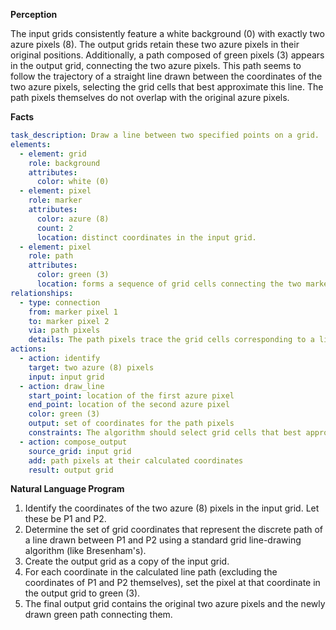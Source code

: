 **Perception**

The input grids consistently feature a white background (0) with exactly two azure pixels (8). The output grids retain these two azure pixels in their original positions. Additionally, a path composed of green pixels (3) appears in the output grid, connecting the two azure pixels. This path seems to follow the trajectory of a straight line drawn between the coordinates of the two azure pixels, selecting the grid cells that best approximate this line. The path pixels themselves do not overlap with the original azure pixels.

**Facts**


```yaml
task_description: Draw a line between two specified points on a grid.
elements:
  - element: grid
    role: background
    attributes:
      color: white (0)
  - element: pixel
    role: marker
    attributes:
      color: azure (8)
      count: 2
      location: distinct coordinates in the input grid.
  - element: pixel
    role: path
    attributes:
      color: green (3)
      location: forms a sequence of grid cells connecting the two marker pixels in the output grid.
relationships:
  - type: connection
    from: marker pixel 1
    to: marker pixel 2
    via: path pixels
    details: The path pixels trace the grid cells corresponding to a line segment drawn between the centers of the two marker pixels.
actions:
  - action: identify
    target: two azure (8) pixels
    input: input grid
  - action: draw_line
    start_point: location of the first azure pixel
    end_point: location of the second azure pixel
    color: green (3)
    output: set of coordinates for the path pixels
    constraints: The algorithm should select grid cells that best approximate the geometric line segment between the start and end points. The start and end points themselves are excluded from the path pixel set.
  - action: compose_output
    source_grid: input grid
    add: path pixels at their calculated coordinates
    result: output grid
```


**Natural Language Program**

1.  Identify the coordinates of the two azure (8) pixels in the input grid. Let these be P1 and P2.
2.  Determine the set of grid coordinates that represent the discrete path of a line drawn between P1 and P2 using a standard grid line-drawing algorithm (like Bresenham's).
3.  Create the output grid as a copy of the input grid.
4.  For each coordinate in the calculated line path (excluding the coordinates of P1 and P2 themselves), set the pixel at that coordinate in the output grid to green (3).
5.  The final output grid contains the original two azure pixels and the newly drawn green path connecting them.